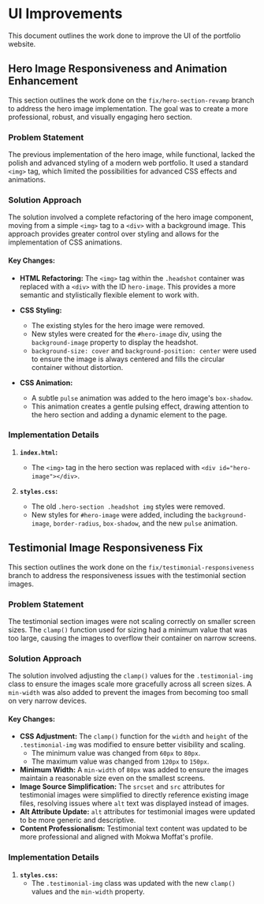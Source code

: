 # UI Improvements

This document outlines the work done to improve the UI of the portfolio website.

## Hero Image Responsiveness and Animation Enhancement

This section outlines the work done on the `fix/hero-section-revamp` branch to address the hero image implementation. The goal was to create a more professional, robust, and visually engaging hero section.

### Problem Statement

The previous implementation of the hero image, while functional, lacked the polish and advanced styling of a modern web portfolio. It used a standard `<img>` tag, which limited the possibilities for advanced CSS effects and animations.

### Solution Approach

The solution involved a complete refactoring of the hero image component, moving from a simple `<img>` tag to a `<div>` with a background image. This approach provides greater control over styling and allows for the implementation of CSS animations.

#### Key Changes:

-   **HTML Refactoring:** The `<img>` tag within the `.headshot` container was replaced with a `<div>` with the ID `hero-image`. This provides a more semantic and stylistically flexible element to work with.

-   **CSS Styling:**
    -   The existing styles for the hero image were removed.
    -   New styles were created for the `#hero-image` div, using the `background-image` property to display the headshot.
    -   `background-size: cover` and `background-position: center` were used to ensure the image is always centered and fills the circular container without distortion.

-   **CSS Animation:**
    -   A subtle `pulse` animation was added to the hero image's `box-shadow`.
    -   This animation creates a gentle pulsing effect, drawing attention to the hero section and adding a dynamic element to the page.

### Implementation Details

1.  **`index.html`:**
    -   The `<img>` tag in the hero section was replaced with `<div id="hero-image"></div>`.

2.  **`styles.css`:**
    -   The old `.hero-section .headshot img` styles were removed.
    -   New styles for `#hero-image` were added, including the `background-image`, `border-radius`, `box-shadow`, and the new `pulse` animation.

## Testimonial Image Responsiveness Fix

This section outlines the work done on the `fix/testimonial-responsiveness` branch to address the responsiveness issues with the testimonial section images.

### Problem Statement

The testimonial section images were not scaling correctly on smaller screen sizes. The `clamp()` function used for sizing had a minimum value that was too large, causing the images to overflow their container on narrow screens.

### Solution Approach

The solution involved adjusting the `clamp()` values for the `.testimonial-img` class to ensure the images scale more gracefully across all screen sizes. A `min-width` was also added to prevent the images from becoming too small on very narrow devices.

#### Key Changes:

-   **CSS Adjustment:** The `clamp()` function for the `width` and `height` of the `.testimonial-img` was modified to ensure better visibility and scaling.
    -   The minimum value was changed from `60px` to `80px`.
    -   The maximum value was changed from `120px` to `150px`.
-   **Minimum Width:** A `min-width` of `80px` was added to ensure the images maintain a reasonable size even on the smallest screens.
-   **Image Source Simplification:** The `srcset` and `src` attributes for testimonial images were simplified to directly reference existing image files, resolving issues where `alt` text was displayed instead of images.
-   **Alt Attribute Update:** `alt` attributes for testimonial images were updated to be more generic and descriptive.
-   **Content Professionalism:** Testimonial text content was updated to be more professional and aligned with Mokwa Moffat's profile.

### Implementation Details

1.  **`styles.css`:**
    -   The `.testimonial-img` class was updated with the new `clamp()` values and the `min-width` property.
